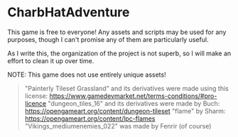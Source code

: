 # CharbHatAdventure

This game is free to everyone! Any assets and scripts may be used for any purposes, though I can't promise any of them are particularly useful. 

As I write this, the organization of the project is not superb, so I will make an effort to clean it up over time. 

NOTE: This game does not use entirely unique assets!
> "Painterly Tileset Grassland" and its derivatives were made using this license: https://www.gamedevmarket.net/terms-conditions/#pro-licence
> "dungeon_tiles_16" and its derivatives were made by Buch: https://opengameart.org/content/dungeon-tileset
> "flame" by Sharm: https://opengameart.org/content/lpc-flames
> "Vikings_mediumenemies_022" was made by Fenrir (of course)
